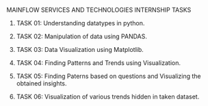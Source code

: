 MAINFLOW SERVICES AND TECHNOLOGIES INTERNSHIP TASKS

1. TASK 01: Understanding datatypes in python.

2. TASK 02: Manipulation of data using PANDAS.

3. TASK 03: Data Visualization using Matplotlib.

4. TASK 04: Finding Patterns and Trends using Visualization.

5. TASK 05: Finding Paterns based on questions and Visualizing the obtained insights.

6. TASK 06: Visualization of various trends hidden in taken dataset.
